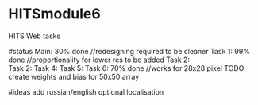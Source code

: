 # HITSmodule6
HITS Web tasks

#status
	Main:  30% done  //redesigning required to be cleaner
  Task 1:  99% done  //proportionality for lower res to be added
  Task 2:   
  Task 2:
  Task 4:
  Task 5:
  Task 6:  70% done  //works for 28x28 pixel   TODO: create weights and bias for 50x50 array

#ideas
  add russian/english optional localisation
